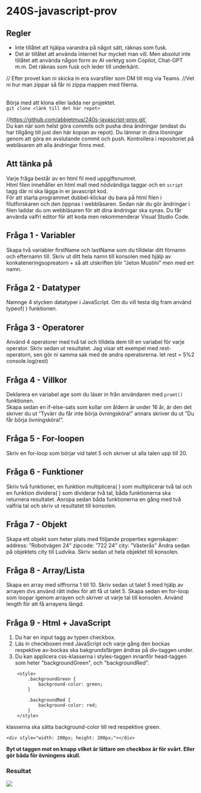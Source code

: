 # 240S-javascript-prov
## Regler
* Inte tillåtet att hjälpa varandra på något sätt, räknas som fusk.
* Det är tillåtet att använda internet hur mycket man vill. Men absolut inte tillåtet att använda någon form av AI verktyg som Copilot, Chat-GPT m.m. Det räknas som fusk och leder till underkänt.

// Efter provet kan ni skicka in era svarsfiler som DM till mig via Teams.
//Vet ni hur man zippar så får ni zippa mappen med filerna.<br><br>

Börja med att klona eller ladda ner projektet.
<br>
`git clone <länk till det här repot>`

//https://github.com/abbjetmus/240s-javascript-prov.git`
<br>
Du kan när som helst göra commits och pusha dina ändringar (endast du har tillgång till just den här kopian av repot). Du lämnar in dina lösningar genom att göra en avslutande commit och push. Kontrollera i repositoriet på webläsaren att alla ändringar finns med.

## Att tänka på

Varje fråga består av en html fil med uppgiftsnumret.<br>
Html filen innehåller en html mall med nödvändiga taggar och en ```script``` tagg där ni ska lägga in er javascript kod.<br>
För att starta programmet dubbel-klickar du bara på html filen i filutforskaren och den öppnas i webbläsaren. Sedan när du gör ändringar i filen laddar du om webbläsaren för att dina ändringar ska synas.
Du får använda valfri editor för att koda men rekommenderar Visual Studio Code.

## Fråga 1 - Variabler
Skapa två variabler firstName och lastName som du tilldelar ditt förnamn och efternamn till. Skriv ut ditt hela namn till konsolen med hjälp av konkateneringsopreatorn + så att utskriften blir ”Jeton Mustini” men med ert namn.


## Fråga 2 - Datatyper
Namnge 4 stycken datatyper i JavaScript. Om du vill testa dig fram använd typeof( ) funktionen.


## Fråga 3 - Operatorer
Använd 4 operatorer med två tal och tilldela dem till en variabel för varje operator. Skriv sedan ut resultatet. Jag visar ett exempel med rest-operatorn, sen gör ni samma sak med de andra operatorerna. let rest = 5%2 console.log(rest)


## Fråga 4 - Villkor
Deklarera en variabel age som du läser in från användaren med ```promt()``` funktionen.<br> 
Skapa sedan en if-else-sats som kollar om åldern är under 16 år, är den det skriver du ut ”Tyvärr du får inte börja övningsköra!” annars skriver du ut ”Du får börja övningsköra!”.

## Fråga 5 - For-loopen
Skriv en for-loop som börjar vid talet 5 och skriver ut alla talen upp till 20.

## Fråga 6 - Funktioner
Skriv två funktioner, en funktion multiplicera( ) som multiplicerar två tal och en funktion dividera( ) som dividerar två tal, båda funktionerna ska returnera resultatet. Anropa sedan båda funktionerna en gång med två valfria tal och skriv ut resultatet till konsolen.

## Fråga 7 - Objekt
Skapa ett objekt som heter plats med följande properties egenskaper: address: ”Robotvägen 24” zipcode: ”722 24” city: ”Västerås” Ändra sedan på objektets city till Ludvika. Skriv sedan ut hela objektet till konsolen.

## Fråga 8 - Array/Lista
Skapa en array med siffrorna 1 till 10. Skriv sedan ut talet 5 med hjälp av arrayen dvs använd rätt index för att få ut talet 5. Skapa sedan en for-loop som loopar igenom arrayen och skriver ut varje tal till konsolen. Använd length för att få arrayens längd.

## Fråga 9 - Html +  JavaScript
1. Du har en input tagg av typen checkbox.
2. Läs in checkboxen med JavaScript och varje gång den bockas respektive av-bockas ska bakgrundsfärgen ändras på div-taggen under.
3. Du kan applicera css-klasserna i styles-taggen innanför head-taggen som heter "backgroundGreen", och "backgroundRed".
```
    <style>
        .backgroundGreen {
            background-color: green;
        }

        .backgroundRed {
            background-color: red;
        }
    </style>
```
klasserna ska sätta background-color till red respektive green.
```
<div style="width: 200px; height: 200px;"></div>
```
<b>Byt ut taggen mot en knapp vilket är lättare om checkbox är för svårt. Eller gör båda för övningens skull.</b>

### Resultat
![](./assets/uppgift5.gif)
